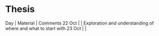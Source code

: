 # Thesis

Day | Material | Comments
22 Oct | | Exploration and understanding of where and what to start with
23 Oct | |
